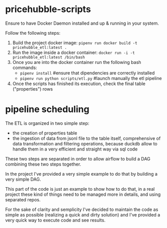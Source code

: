 # pricehubble-scripts

Ensure to have Docker Daemon installed and up & running in your system.

Follow the following steps:

1. Build the project docker image: `pipenv run docker build -t pricehubble_etl:latest .`
2. Run the image inside a docker container: `docker run -i -t pricehubble_etl:latest /bin/bash` 
3. Once you are into the docker container run the following bash commands:
    - `pipenv install` #ensure that dipendencies are correctly installed
    - `pipenv run python scripts/etl.py` #launch manually the etl pipeline
4. Once the scripts has finished its execution, check the final table ("properties") rows


# pipeline scheduling

The ETL is organized in two simple step:
 - the creation of properties table
 - the ingestion of data from jsonl file to the table itself, comprehensive of data transformation and filtering operations, because duckdb allow to handle them in a very efficient and straight way via sql code

 These two steps are separated in order to allow airflow to build a DAG combining these two steps together.

 In the project I've provided a very simple example to do that by building a very simple DAG.

 This part of the code is just an example to show how to do that, in a real project these kind of things need to be managed more in details, and using separated repos.

 For the sake of clarity and semplicity I've decided to maintain the code as simple as possible (realizing a quick and dirty solution) and I've provided a very quick way to execute code and see results.